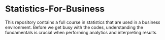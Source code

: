 # Statistics-For-Business
This repository contains a full course in statistics that are used in a business environment. Before we get busy with the codes, understanding the fundamentals is crucial when performing analytics and interpreting results.
